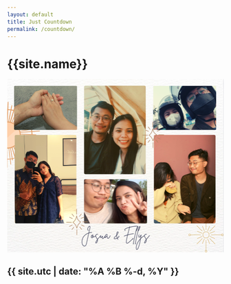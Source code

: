 ```yaml
---
layout: default
title: Just Countdown
permalink: /countdown/
---
```



<script type="text/javascript" src="/scripts/jquery-1.11.3.min.js"></script>
<script type="text/javascript" src="/scripts/jquery.plugin.min.js"></script>
<script type="text/javascript" src="/scripts/jquery.countdown.min.js"></script>
<link rel="stylesheet" href="/assets/css/jquery.countdown.css">
<link rel="stylesheet" href="/assets/css/style.css">

<h1 class="background-highlight">{{site.name}}</h1>
<a href="{{site.externalLink}}"><img src="/assets/img/countdown.png" /></a>

<div id="defaultCountdown"></div>

<h2 class="background-highlight">{{ site.utc | date: "%A %B %-d, %Y" }}</h2>

<script>
    var dday = new Date();
    dday = new Date("{{site.utc}}");
    $('#defaultCountdown').countdown({until: dday});
    $('#year').text(dday.getFullYear());
</script>